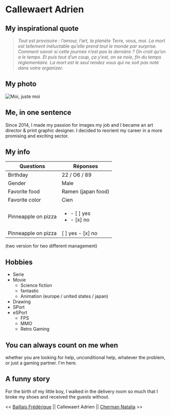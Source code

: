 # Callewaert Adrien

## My inspirational quote 

>*Tout est provisoire : l’amour, l’art, la planète Terre, vous, moi. La mort est tellement inéluctable qu’elle prend tout le monde par surprise. Comment savoir si cette journée n’est pas la dernière ? On croit qu’on a le temps. Et puis tout d’un coup, ça y’est, on se noie, fin du temps réglementaire.
La mort est le seul rendez vous qui ne soit pas noté dans votre organizer.*


## My photo 

![Moi, juste moi](https://media-exp1.licdn.com/dms/image/C4D03AQFunsACMWuiMQ/profile-displayphoto-shrink_200_200/0/1589024347402?e=1615420800&v=beta&t=WNIUd-5ImyU8aYR3FiAY-S4J4tzi143ED0fFkoYnxc8)


## Me, in one sentence 

Since 2014, I made my passion for images my job and I became an art director & print graphic designer.
I decided to reorient my career in a more promising and exciting sector.


## My info

Questions | Réponses
------------ | -------------
| Birthday      | 22 / O6 / 89 |
| Gender      | Male      |
| Favorite food | Ramen (japan food)      |
| Favorite color | Cien        |
| Pinneapple on pizza | <ul><li>- [ ] yes</li><li>- [x] no</li></ul> |
| Pinneapple on pizza | [ ] yes - [x] no |

(two version for two different management)


## Hobbies

* Serie
* Movie
    * Science fiction 
    * fantastic
    * Animation (europe / united states / japan)
* Drawing
* SPort
* eSPort
    * FPS 
    * MMO
    * Retro Gaming


## You can always count on me when

whether you are looking for help, unconditional help, whatever the problem, or just a gaming partner. I'm here.


## A funny story 

For the birth of my little boy, I walked in the delivery room so much that I broke my shoes and received the guests without.


<< [Baillais Frédérique](https://github.com/FredBail/challenge-markdown/blob/main/BaillaisFrederique.md)  || Callewaert Adrien ||  [Cherman Natalia](https://nataliacherman08.github.io/Challenge1-Markdown/) >>